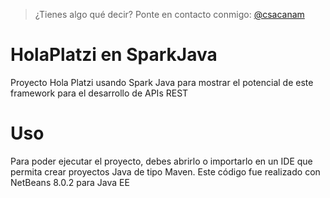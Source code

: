 > ¿Tienes algo qué decir? Ponte en contacto conmigo: [@csacanam](https://twitter.com/csacanam)

# HolaPlatzi en SparkJava
Proyecto Hola Platzi usando Spark Java para mostrar el potencial de este framework para el desarrollo de APIs REST

# Uso

Para poder ejecutar el proyecto, debes abrirlo o importarlo en un IDE que permita crear proyectos Java de tipo Maven. Este código fue realizado con NetBeans 8.0.2 para Java EE 
